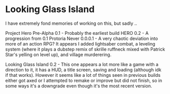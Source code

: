 # Looking Glass Island


I have extremely fond memories of working on this, but sadly ..

Project Hero Pre-Alpha 0.1 - Probably the earliest build
HERO 0.2 - A progression from 0.1
Protoria Never 0.0.0.1 - A very chaotic deviation into more of an action RPG? It appears I added lightsaber combat, a leveling system (where it plays a dubstep remix of skrille ruffneck mixed with Patrick Star's yelling on level up), and village murderering.

Looking Glass Island 0.2 - This one appears a lot more like a game with a direction to it, it has a HUD, a title screen, saving and loading (although idk if that works). However it seems like a lot of things seen in previous builds either got axed or I attempted to remake or improve but did not finish, so in some ways it's a downgrade even though it's the most recent version.
